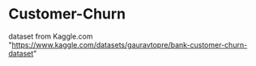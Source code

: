 # Customer-Churn
dataset from Kaggle.com 
"https://www.kaggle.com/datasets/gauravtopre/bank-customer-churn-dataset"
